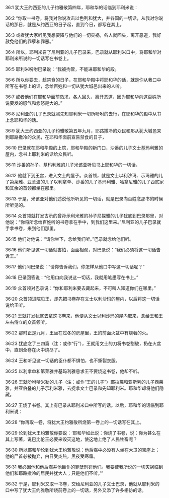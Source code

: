 <a id="1"></a>36:1  犹大王约西亚的儿子约雅敬第四年，耶和华的话临到耶利米说：  

<a id="2"></a>36:2  “你取一书卷，将我对你说攻击以色列和犹大，并各国的一切话，从我对你说话的那日，就是从约西亚的日子起，直到今日，都写在其上。  

<a id="3"></a>36:3  或者犹大家听见我想要降与他们的一切灾祸，各人就回头，离开恶道，我好赦免他们的罪孽和罪恶。”  

<a id="4"></a>36:4  所以，耶利米召了尼利亚的儿子巴录来，巴录就从耶利米口中，将耶和华对耶利米所说的一切话写在书卷上。  

<a id="5"></a>36:5  耶利米吩咐巴录说：“我被拘管，不能进耶和华的殿。  

<a id="6"></a>36:6  所以你要去，趁禁食的日子，在耶和华殿中将耶和华的话，就是你从我口中所写在书卷上的话，念给百姓和一切从犹大城邑出来的人听。  

<a id="7"></a>36:7  或者他们在耶和华面前恳求，各人回头，离开恶道，因为耶和华向这百姓所说要发的怒气和忿怒是大的。”  

<a id="8"></a>36:8  尼利亚的儿子巴录就照先知耶利米一切所吩咐的去行，在耶和华的殿中从书上念耶和华的话。  

<a id="9"></a>36:9  犹大王约西亚的儿子约雅敬第五年九月，耶路撒冷的众民和那从犹大城邑来到耶路撒冷的众民，在耶和华面前宣告禁食的日子，  

<a id="10"></a>36:10  巴录就在耶和华殿的上院，耶和华殿的新门口，沙番的儿子文士基玛利雅的屋内，念书上耶利米的话给众民听。  

<a id="11"></a>36:11  沙番的孙子、基玛利雅的儿子米该亚听见书上耶和华的一切话，  

<a id="12"></a>36:12  他就下到王宫，进入文士的屋子。众首领，就是文士以利沙玛、示玛雅的儿子第莱雅、亚革波的儿子以利拿单、沙番的儿子基玛利雅、哈拿尼雅的儿子西底家和其余的首领都坐在那里。  

<a id="13"></a>36:13  于是，米该亚对他们述说他所听见的一切话，就是巴录向百姓念那书的时候所听见的。  

<a id="14"></a>36:14  众首领就打发古示的曾孙示利米雅的孙子尼探雅的儿子犹底到巴录那里，对他说：“你将所念给百姓听的书卷拿在手中，到我们这里来。”尼利亚的儿子巴录就手拿书卷，来到他们那里。  

<a id="15"></a>36:15  他们对他说：“请你坐下，念给我们听。”巴录就念给他们听。  

<a id="16"></a>36:16  他们听见这一切话就害怕，面面相观，对巴录说：“我们必须将这一切话告诉王。”  

<a id="17"></a>36:17  他们问巴录说：“请你告诉我们，你怎样从他口中写这一切话呢？”  

<a id="18"></a>36:18  巴录回答说：“他用口向我说这一切话，我就用笔墨写在书上。”  

<a id="19"></a>36:19  众首领对巴录说：“你和耶利米要去藏起来，不可叫人知道你们在哪里。”  

<a id="20"></a>36:20  众首领进院见王，却先把书卷存在文士以利沙玛的屋内，以后将这一切话说给王听。  

<a id="21"></a>36:21  王就打发犹底去拿这书卷来，他便从文士以利沙玛的屋内取来，念给王和王左右侍立的众首领听。  

<a id="22"></a>36:22  那时正是九月，王坐在过冬的房屋里，王的前面火盆中有烧著的火。  

<a id="23"></a>36:23  犹底念了三四篇（注：或作“行”），王就用文士的刀将书卷割破，扔在火盆中，直到全卷在火中烧尽了。  

<a id="24"></a>36:24  王和听见这一切话的臣仆都不惧怕，也不撕裂衣服。  

<a id="25"></a>36:25  以利拿单和第莱雅并基玛利雅恳求王不要烧这书卷，他却不听。  

<a id="26"></a>36:26  王就吩咐哈米勒的儿子（注：或作“王的儿子”）耶拉篾和亚斯列的儿子西莱雅，并亚伯叠的儿子示利米雅，去捉拿文士巴录和先知耶利米。耶和华却将他们隐藏。  

<a id="27"></a>36:27  王烧了书卷。其上有巴录从耶利米口中所写的话。以后，耶和华的话临到耶利米说：  

<a id="28"></a>36:28  “你再取一卷，将犹大王约雅敬所烧第一卷上的一切话写在其上。  

<a id="29"></a>36:29  论到犹大王约雅敬你要说：‘耶和华如此说：你烧了书卷，说：你为甚么在其上写著，说巴比伦王必要来毁灭这地，使这地上绝了人民牲畜呢？  

<a id="30"></a>36:30  所以耶和华论到犹大王约雅敬说：他后裔中必没有人坐在大卫的宝座上；他的尸首必被抛弃，白日受炎热，黑夜受寒霜。  

<a id="31"></a>36:31  我必因他和他后裔并他臣仆的罪孽刑罚他们。我要使我所说的一切灾祸临到他们和耶路撒冷的居民并犹大人；只是他们不听。’”  

<a id="32"></a>36:32  于是，耶利米又取一书卷，交给尼利亚的儿子文士巴录，他就从耶利米的口中写了犹大王约雅敬所烧前卷上的一切话，另外又添了许多相彷的话。  

